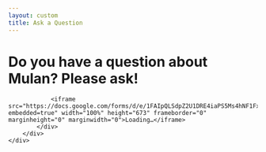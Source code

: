```yaml
---
layout: custom
title: Ask a Question
---
```


<!-- /banner_bottom -->
<div class="main banner_bottom" id="article">
	<div class="clearfix"> </div>
	<div class="container">
		<div class="inner_sec_top_aglieits">
			<div class="banner_bottom_info">
				<h1>Do you have a question about Mulan? Please ask!</h1>

				<iframe src="https://docs.google.com/forms/d/e/1FAIpQLSdpZ2U1DRE4iaPS5Ms4hNF1FxB9ZlelJCPMMBNd_XLMoGegag/viewform?embedded=true" width="100%" height="673" frameborder="0" marginheight="0" marginwidth="0">Loading…</iframe>
			</div>
		</div>
	</div>
</div>





<div>

</div>
<div style="clear:both;"></div>
